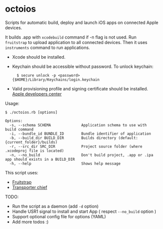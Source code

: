 octoios
=======

Scripts for automatic build, deploy and launch iOS apps on connected Apple devices.

It builds .app with `xcodebuild` command if -n flag is not used. Run `fruitstrap` to upload application to all connected devices. Then it uses `instruments` command to run applications.

* Xcode should be installed.
* Keychain should be accessible without password. To unlock keychain:

        $ secure unlock -p <password> {$HOME}/Library/Keychains/login.keychain

* Valid provisioning profile and signing certificate should be installed. [Apple developers center](https://developer.apple.com/ "Apple developers center")

Usage:

    $ ./octoios.rb [options]

    Options:
      -s, --schema SCHEMA              Application schema to use with build command
      -i, --bundle_id BUNDLE_ID        Bundle identifier of application
      -b, --build_dir BUILD_DIR        Builds directory (default: {current_folder}/builds)
      -r, --src_dir SRC_DIR            Project source folder (where .xcodeproj file is located)
      -n, --no_build                   Don't build project, .app or .ipa app should exists in a BUILD_DIR
      -h, --help                       Shows help message

This script uses:

* [Fruitstrap](https://github.com/igorsokolov/fruitstrap)
* [Transporter chief](http://gamua.com/blog/2012/03/how-to-deploy-ios-apps-to-the-iphone-via-the-command-line/)

TODO:

* Run the script as a daemon (add `-d` option)
* Handle USR1 signal to install and start App ( respect `--no_build` option )
* Support optional config file for options (YAML)
* Add more todos :)